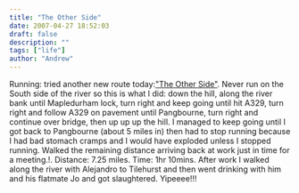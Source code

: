 ```yaml
---
title: "The Other Side"
date: 2007-04-27 18:52:03
draft: false
description: ""
tags: ["life"]
author: "Andrew"
---
```


Running: tried another new route today:["The Other Side"](http://www.gmap-pedometer.com/?r=902231). Never run on the South side of the river so this is what I did: down the hill, along the river bank until Mapledurham lock, turn right and keep going until hit A329, turn right and follow A329 on pavement until Pangbourne, turn right and continue over bridge, then up up up the hill. I managed to keep going until I got back to Pangbourne (about 5 miles in) then had to stop running because I had bad stomach cramps and I would have exploded unless I stopped running. Walked the remaining distance arriving back at work just in time for a meeting.!. Distance: 7.25 miles. Time: 1hr 10mins. After work I walked along the river with Alejandro to Tilehurst and then went drinking with him and his flatmate Jo and got slaughtered. Yipeeee!!!
